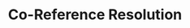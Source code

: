---
types: "word"

title: "Co-Reference Resolution"

categories: ['']

tags: ['Co-Reference', 'Resolution']

arabic: 'الكشف عن الإشارات المشتركة'

arexps: []

enwords: ['Co-Reference Resolution']

enexps: []

arlexicons: 'ك'

enlexicons: 'C'

authors: ['Ruqayya Roshdy']

translators: ['']

citations: 'تطبيقات الذكاء الاصطناعي في خدمة اللغة العربية'

sources: 'مركز الملك عبدالله بن عبدالعزيز الدولي لخدمة اللغة العربية'

word: "true"

slug: ""
---